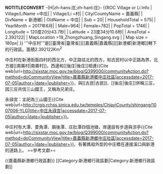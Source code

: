 __NOTITLECONVERT__
-{H|zh-hans:庄;zh-hant:庄}-
{{ROC Village or Li Info
| Village/LiName =中庄|
| Village/Li =村|
| City/CountyName = 嘉義縣|
| DivName = 新港鄉|
| OldName = 中庄|
| Sub = 20|
| HouseholdTotal = 575|
| YearMonth = 2017年6月|
| Male=964|
| Female=782|
| PopTotal = 1746|
| Longitude = 120度20分43.7秒|
| Latitude = 23度34分10.6秒|
| AreaTotal = 2.392122|
| MapLocation =19_Zhongzhuang_Singang.svg |
| Map size = 180px|
}}
'''中庄村'''是[[臺灣省|臺灣省]][[嘉義縣|嘉義縣]][[新港鄉|新港鄉]]轄下的行政區。面積2.392122Km<sup>2</sup>

中庄村在新港街面四村的西北方，中正路往北的西方，和古民村以中正路為界，北方接[[南崙村|南崙村]]，西邊和[[後庄|後庄]]相連<ref>{{Cite web|url=http://sixstar.moc.gov.tw/blog/Q399000/communityAction.do?method=doCommunityView|title=嘉義縣新港鄉中庄社區|accessdate=2017-07-05|author=|date=|publisher=}}</ref>，與[[古民|古民]]、[[後庄|後庄]]併稱三庄，因三庄共信三山國王，又稱為兄弟庄。

永祿宮：主祀為三山國王<ref>{{Cite web|url=http://crgis.rchss.sinica.edu.tw/temples/ChiayiCounty/shingang/1007006-YLG|title=中庄永祿宮|accessdate=2017-07-05|author=|date=|publisher=}}</ref>。

中庄村有大潭、菱角潭、廟後潭、庄肚潭四個池塘，岸邊設有步道與涼亭<ref>{{Cite web|url=http://sixstar.moc.gov.tw/blog/Q399000/communityAction.do?method=doCommunityView|title=嘉義縣新港鄉中庄社區|accessdate=2017-07-05|author=|date=|publisher=}}</ref>，有著媽祖外型的中庄橋在連接溪口與新港的道路上。
==參考文獻==
<references />

{{嘉義縣新港鄉行政區劃}}
[[Category:新港鄉行政區劃|Category:新港鄉行政區劃]]